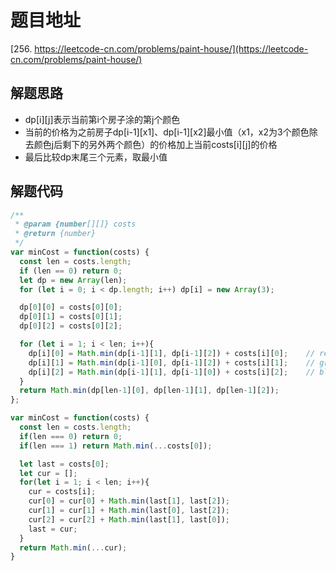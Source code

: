 # 题目地址

[256. https://leetcode-cn.com/problems/paint-house/](https://leetcode-cn.com/problems/paint-house/)

## 解题思路

- dp[i][j]表示当前第i个房子涂的第j个颜色
- 当前的价格为之前房子dp[i-1][x1]、dp[i-1][x2]最小值（x1，x2为3个颜色除去颜色j后剩下的另外两个颜色）的价格加上当前costs[i][j]的价格
- 最后比较dp末尾三个元素，取最小值

## 解题代码

```js
/**
 * @param {number[][]} costs
 * @return {number}
 */
var minCost = function(costs) {
  const len = costs.length;
  if (len == 0) return 0;
  let dp = new Array(len);
  for (let i = 0; i < dp.length; i++) dp[i] = new Array(3);

  dp[0][0] = costs[0][0];
  dp[0][1] = costs[0][1];
  dp[0][2] = costs[0][2];

  for (let i = 1; i < len; i++){
    dp[i][0] = Math.min(dp[i-1][1], dp[i-1][2]) + costs[i][0];    // red
    dp[i][1] = Math.min(dp[i-1][0], dp[i-1][2]) + costs[i][1];    // green
    dp[i][2] = Math.min(dp[i-1][1], dp[i-1][0]) + costs[i][2];    // blue
  }
  return Math.min(dp[len-1][0], dp[len-1][1], dp[len-1][2]);
};

var minCost = function(costs) {
  const len = costs.length;
  if(len === 0) return 0;
  if(len === 1) return Math.min(...costs[0]);

  let last = costs[0];
  let cur = [];
  for(let i = 1; i < len; i++){
    cur = costs[i];
    cur[0] = cur[0] + Math.min(last[1], last[2]);
    cur[1] = cur[1] + Math.min(last[0], last[2]);
    cur[2] = cur[2] + Math.min(last[1], last[0]);
    last = cur;
  }
  return Math.min(...cur);
}
```
